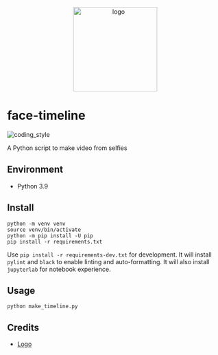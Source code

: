 <div align="center">
    <img src="https://cdn1.iconfinder.com/data/icons/ios-11-glyphs/30/face_ID-512.png" alt="logo" height="196">
</div>

# face-timeline

![coding_style](https://img.shields.io/badge/code%20style-black-000000.svg)

A Python script to make video from selfies

## Environment

- Python 3.9

## Install

    python -m venv venv
    source venv/bin/activate
    python -m pip install -U pip
    pip install -r requirements.txt

Use `pip install -r requirements-dev.txt` for development.
It will install `pylint` and `black` to enable linting and auto-formatting.
It will also install `jupyterlab` for notebook experience.

## Usage

    python make_timeline.py

## Credits

- [Logo][1]

[1]:https://www.iconfinder.com/icons/2639811/face_id_icon
